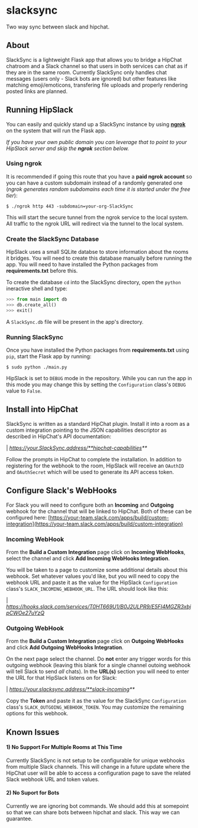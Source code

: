 # slacksync

Two way sync between slack and hipchat.

## About

SlackSync is a lightweight Flask app that allows you to bridge a HipChat chatroom and a Slack channel so that users in both services can chat as if they are in the same room. Currently SlackSync only handles chat messages (users only - Slack bots are ignored) but other features like matching emoji/emoticons, transfering file uploads and properly rendering posted links are planned.

## Running HipSlack

You can easily and quickly stand up a SlackSync instance by using **[ngrok](https://ngrok.com/)** on the system that will run the Flask app.

*If you have your own public domain you can leverage that to point to your HipSlack server and skip the **ngrok** section below.*

### Using ngrok

It is recommended if going this route that you have a **paid ngrok account** so you can have a custom subdomain instead of a randomly generated one (*ngrok generates random subdomains each time it is started under the free tier*):

```shell
$ ./ngrok http 443 -subdomain=your-org-SlackSync
```

This will start the secure tunnel from the ngrok service to the local system. All traffic to the ngrok URL will redirect via the tunnel to the local system.

### Create the SlackSync Database

HipSlack uses a small SQLite databse to store information about the rooms it bridges. You will need to create this database manually before running the app. You will need to have installed the Python packages from **requirements.txt** before this.

To create the database `cd` into the SlackSync directory, open the `python` ineractive shell and type:

```python
>>> from main import db
>>> db.create_all()
>>> exit()
```

A `SlackSync.db` file will be present in the app's directory.

### Running SlackSync

Once you have installed the Python packages from **requirements.txt** using `pip`, start the Flask app by running:

```shell
$ sudo python ./main.py
```

HipSlack is set to `DEBUG` mode in the repository. While you can run the app in this mode you may change this by setting the `Configuration` class's `DEBUG` value to `False`.

## Install into HipChat

SlackSync is written as a standard HipChat plugin. Install it into a room as a custom integration pointing to the JSON capabilities descriptor as described in HipChat's API documentation:

| _https://your.SlackSync.address/**hipchat-capabilities**_

Follow the prompts in HipChat to complete the installation. In addition to registering for the webhook to the room, HipSlack will receive an `OAuthID` and `OAuthSecret` which will be used to generate its API access token.

## Configure Slack's WebHooks

For Slack you will need to configure both an **Incoming** and **Outgoing** webhook for the channel that will be linked to HipChat. Both of these can be configured here: [https://your-team.slack.com/apps/build/custom-integration](https://your-team.slack.com/apps/build/custom-integration)

### Incoming WebHook

From the **Build a Custom Integration** page click on **Incoming WebHooks**, select the channel and click **Add Incoming WebHooks Integration**.

You will be taken to a page to customize some additional details about this webhook. Set whatever values you'd like, but you will need to copy the webhook URL and paste it as the value for the HipSlack `Configuration` class's `SLACK_INCOMING_WEBHOOK_URL`. The URL should look like this:

| *https://hooks.slack.com/services/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*

### Outgoing WebHook

From the **Build a Custom Integration** page click on **Outgoing WebHooks** and click **Add Outgoing WebHooks Integration**.

On the next page select the channel. Do **not** enter any trigger words for this outgoing webhook (leaving this blank for a single channel outoing webhook will tell Slack to send *all* chats). In the **URL(s)** section you will need to enter the URL for that HipSlack listens on for Slack:

| _https://your.slacksync.address/**slack-incoming**_

Copy the **Token** and paste it as the value for the SlackSync `Configuration` class's ```SLACK_OUTGOING_WEBHOOK_TOKEN```. You may customize the remaining options for this webhook.

## Known Issues

#### 1) No Support For Multiple Rooms at This Time

Currently SlackSync is not setup to be configurable for unique webhooks from multiple Slack channels. This will change in a future update where the HipChat user will be able to access a configuration page to save the related Slack webhook URL and token values.

#### 2) No Suport for Bots

Currently we are ignoring bot commands. We should add this at somepoint so that we can share bots between hipchat and slack. This way we can guarantee. 
